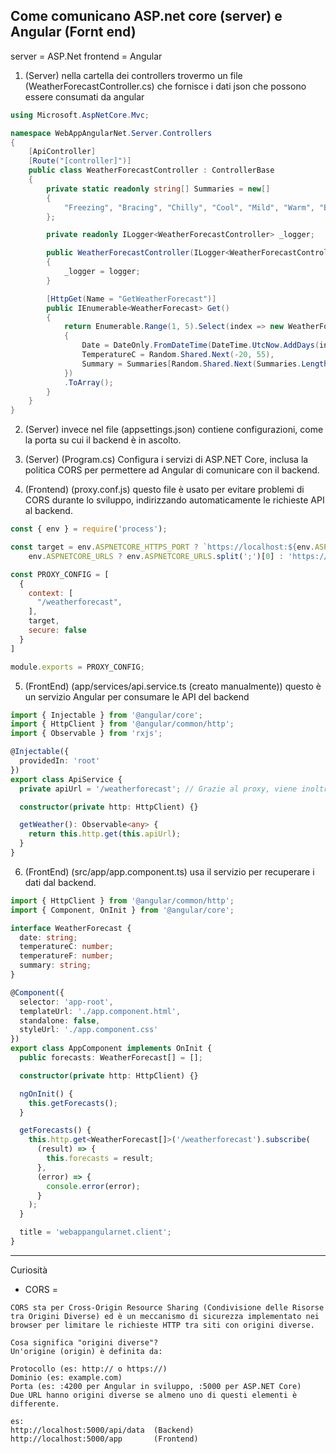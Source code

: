 ## Come comunicano ASP.net core (server) e Angular (Fornt end)

server = ASP.Net
frontend = Angular

1) (Server) nella cartella dei controllers trovermo un file (WeatherForecastController.cs) che fornisce i dati json che possono essere consumati da angular
``` cs
using Microsoft.AspNetCore.Mvc;

namespace WebAppAngularNet.Server.Controllers
{
    [ApiController]
    [Route("[controller]")]
    public class WeatherForecastController : ControllerBase
    {
        private static readonly string[] Summaries = new[]
        {
            "Freezing", "Bracing", "Chilly", "Cool", "Mild", "Warm", "Balmy", "Hot", "Sweltering", "Scorching"
        };

        private readonly ILogger<WeatherForecastController> _logger;

        public WeatherForecastController(ILogger<WeatherForecastController> logger)
        {
            _logger = logger;
        }

        [HttpGet(Name = "GetWeatherForecast")]
        public IEnumerable<WeatherForecast> Get()
        {
            return Enumerable.Range(1, 5).Select(index => new WeatherForecast
            {
                Date = DateOnly.FromDateTime(DateTime.UtcNow.AddDays(index)),
                TemperatureC = Random.Shared.Next(-20, 55),
                Summary = Summaries[Random.Shared.Next(Summaries.Length)]
            })
            .ToArray();
        }
    }
}
```
2) (Server) invece nel file (appsettings.json) contiene configurazioni, come la porta su cui il backend è in ascolto.

3) (Server) (Program.cs) Configura i servizi di ASP.NET Core, inclusa la politica CORS per permettere ad Angular di comunicare con il backend.

4) (Frontend) (proxy.conf.js) questo file è usato per evitare problemi di CORS durante lo sviluppo, indirizzando automaticamente le richieste API al backend.
``` js
const { env } = require('process');

const target = env.ASPNETCORE_HTTPS_PORT ? `https://localhost:${env.ASPNETCORE_HTTPS_PORT}` :
    env.ASPNETCORE_URLS ? env.ASPNETCORE_URLS.split(';')[0] : 'https://localhost:7035';

const PROXY_CONFIG = [
  {
    context: [
      "/weatherforecast",
    ],
    target,
    secure: false
  }
]

module.exports = PROXY_CONFIG;
```

5) (FrontEnd) (app/services/api.service.ts (creato manualmente)) questo è un servizio Angular per consumare le API del backend
``` ts
import { Injectable } from '@angular/core';
import { HttpClient } from '@angular/common/http';
import { Observable } from 'rxjs';

@Injectable({
  providedIn: 'root'
})
export class ApiService {
  private apiUrl = '/weatherforecast'; // Grazie al proxy, viene inoltrata a http://localhost:5000/weatherforecast

  constructor(private http: HttpClient) {}

  getWeather(): Observable<any> {
    return this.http.get(this.apiUrl);
  }
}
```

6) (FrontEnd) (src/app/app.component.ts) usa il servizio per recuperare i dati dal backend.
```ts
import { HttpClient } from '@angular/common/http';
import { Component, OnInit } from '@angular/core';

interface WeatherForecast {
  date: string;
  temperatureC: number;
  temperatureF: number;
  summary: string;
}

@Component({
  selector: 'app-root',
  templateUrl: './app.component.html',
  standalone: false,
  styleUrl: './app.component.css'
})
export class AppComponent implements OnInit {
  public forecasts: WeatherForecast[] = [];

  constructor(private http: HttpClient) {}

  ngOnInit() {
    this.getForecasts();
  }

  getForecasts() {
    this.http.get<WeatherForecast[]>('/weatherforecast').subscribe(
      (result) => {
        this.forecasts = result;
      },
      (error) => {
        console.error(error);
      }
    );
  }

  title = 'webappangularnet.client';
}

``` 

--- 
Curiosità 
- CORS = 
``` 
CORS sta per Cross-Origin Resource Sharing (Condivisione delle Risorse tra Origini Diverse) ed è un meccanismo di sicurezza implementato nei browser per limitare le richieste HTTP tra siti con origini diverse. 

Cosa significa "origini diverse"?
Un'origine (origin) è definita da:

Protocollo (es: http:// o https://)
Dominio (es: example.com)
Porta (es: :4200 per Angular in sviluppo, :5000 per ASP.NET Core)
Due URL hanno origini diverse se almeno uno di questi elementi è differente.

es: 
http://localhost:5000/api/data  (Backend)
http://localhost:5000/app       (Frontend)

``` 
